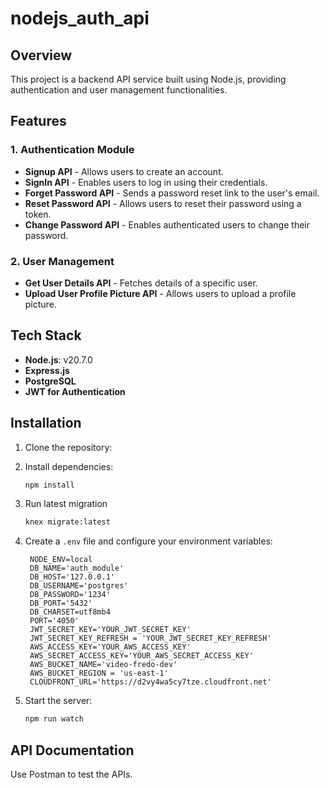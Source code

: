 # nodejs_auth_api

## Overview
This project is a backend API service built using Node.js, providing authentication and user management functionalities.

## Features

### 1. Authentication Module
- **Signup API** - Allows users to create an account.
- **SignIn API** - Enables users to log in using their credentials.
- **Forget Password API** - Sends a password reset link to the user's email.
- **Reset Password API** - Allows users to reset their password using a token.
- **Change Password API** - Enables authenticated users to change their password.

### 2. User Management
- **Get User Details API** - Fetches details of a specific user.
- **Upload User Profile Picture API** - Allows users to upload a profile picture.

## Tech Stack
- **Node.js**: v20.7.0
- **Express.js**
- **PostgreSQL**
- **JWT for Authentication**

## Installation

1. Clone the repository:

2. Install dependencies:
   ```sh
   npm install
   ```
3. Run latest migration
   ```sh
   knex migrate:latest
   ```

4. Create a `.env` file and configure your environment variables:
   ```env
    NODE_ENV=local
    DB_NAME='auth_module'
    DB_HOST='127.0.0.1'
    DB_USERNAME='postgres'
    DB_PASSWORD='1234'
    DB_PORT='5432'
    DB_CHARSET=utf8mb4
    PORT='4050'
    JWT_SECRET_KEY='YOUR_JWT_SECRET_KEY'
    JWT_SECRET_KEY_REFRESH = 'YOUR_JWT_SECRET_KEY_REFRESH'
    AWS_ACCESS_KEY='YOUR_AWS_ACCESS_KEY'
    AWS_SECRET_ACCESS_KEY='YOUR_AWS_SECRET_ACCESS_KEY'
    AWS_BUCKET_NAME='video-fredo-dev'
    AWS_BUCKET_REGION = 'us-east-1'
    CLOUDFRONT_URL='https://d2vy4wa5cy7tze.cloudfront.net'
   ```

5. Start the server:
   ```sh
   npm run watch
   ```

## API Documentation
Use Postman to test the APIs.
